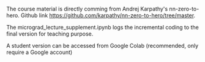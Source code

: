 The course material is directly comming from Andrej Karpathy's nn-zero-to-hero. Github link https://github.com/karpathy/nn-zero-to-hero/tree/master.

The micrograd_lecture_supplement.ipynb logs the incremental coding to the final version for teaching purpose.

A student version can be accessed from Google Colab (recommended, only require a Google account)